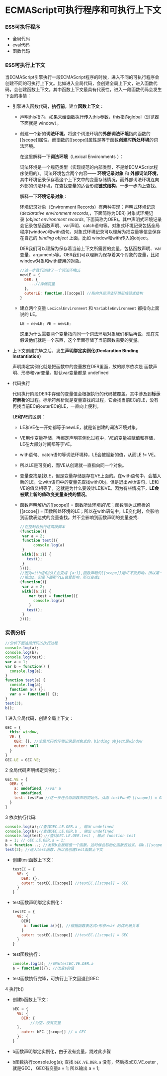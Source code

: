 # ECMAScript可执行程序和可执行上下文

### ES5可执行程序

+ 全局代码
+ eval代码
+ 函数代码

### ES5可执行上下文

当ECMAScript引擎执行一段ECMAScript程序的时候，进入不同的可执行程序会创建不同的可执行上下文。比如进入全局代码，会创建全局上下文，进入函数代码，会创建函数上下文。其中函数上下文最具有代表性，进入一段函数代码会发生下面的事情：

+ 引擎进入函数代码，**执行前**，建立**函数上下文**：
  
  - 声明this指向，如果未给函数执行传入this参数，this指向global（浏览器下面就是 window）。
    
  - 创建一个新的**词法环境**，将这个词法环境的**外部词法环境**指向函数的[[scope]]属性，而函数的[[scope]]属性是等于函数**创建时所处环境**的词法环境。
    
    在这里解释一下**词法环境**（Lexical Environments ）：
    
    词法环境是一个规范类型（实现规范的内部类型，不是给ECMAScript程序使用的）。词法环境包含两个内容—— **环境记录对象** 和 **外部词法环境**，其中环境记录保存着这个上下文中的变量存储情况，而外部词法环境连向外部的词法环境，在查找变量的适合形成**链式结构**，一步一步向上查找。
    
    解释一下**环境记录对象**：
    
    环境记录对象（Environment Records）有两种实现：声明式环境记录(*declarative environment records*,，下面简称为DER) 对象式环境记录 (*object environment records*, 下面简称为OER)。其中声明式环境记录会记录包括函数声明、var声明、catch语句等。对象式环境记录包括全局程序(window)和with语句。对象式环境记录可以理解为把变量等信息保存在自己的 *binding object* 上面，比如 window和with传入的object。 
    
    DER我们可以理解为保存着当前上下文所需要的变量，包括函数声明、var变量、arguments等。OER我们可以理解为保存着某个对象的变量，比如window对象和with使用的对象。
    
    ``` javascript
    //这一步我们创建了一个词法环境LE
    newLE = {
      DER: {
      	...//存储变量
      },
      outerLE: function.[[scope]] //指向外部词法环境形成链式结构
    }
    ```
  
  
  - 建立两个变量 `LexicalEnvironment` 和 `VariableEnvironment` 都指向上面说的 LE。
    
    ``` javascript
    LE = newLE; VE = newLE;
    ```
    
    这里为什么需要两个变量指向同一个词法环境对象我们稍后再说，现在先假设他们就是一个东西，这个里面存储了当前函数需要的变量。
  
+ 上下文创建完毕之后，发生**声明绑定实例化(Declaration Binding Instantiation)**
  
  声明绑定实例化就是把函数中的变量放在DER里面，放的顺序依次是 函数声明、形参和var变量。默认var变量都是 undefined
  
+ 代码执行
  
  代码执行阶段DER中存储的变量值会根据执行的代码被覆盖。其中涉及到**标示符解析**的过程。标示符解析就是变量查找的过程，它会找当前EC的LE，没有再找当前EC的outerEC的LE，一直向上便利。
  
  **LE和VE**的区别：
  
  + LE和VE在一开始都等于newLE，就是新创建的词法环境对象。
    
  + VE用作变量存储，再绑定声明实例化过程中，VE的变量被赋值和存储，LE在大部分时间都等于VE。
    
  + with语句、catch语句等词法环境种，LE会被赋新的值，从而LE != VE。
    
  + 所以LE是可变的，而VE从创建就一直指向同一个对象。
    
  + 变量查找是找LE，但是变量存储是存在VE上面的。在with语句中，会插入新的LE，让with语句中的变量先查找withObj，但是退出with语句，LE和VE的值又相等了，这就是为什么要设计LE和VE。因为有些情况下，**LE会被赋上新的值改变变量查找的情况**。
    
  + 函数声明解析的[[scope]] = 函数所处环境的VE；函数表达式解析的[[scope]] = 函数所处环境的LE；所以在with语句中，LE变化时，会影响到函数表达式的变量查找。并不会影响到函数声明的变量查找:
    
    ``` javascript
    //在控制台执行这两段脚本
    (function(){
     var a = 2;
     function test(){
          console.log(a)
     } 
     with({a:1}) { 
       test();
     }
    })();
    //因为with语句的LE会变成 {a:1},函数声明的[[scope]]是VE不受影响，所以第一个console会
    //输出2，但是下面那个LE会受影响，所以变成1
    (function(){
     var a = 2;
     with({a:1}) {
        var test = function(){
          console.log(a)
        }
       test();
     }
    })();
    ```



### 实例分析

``` javascript
//分析下面这段代码的执行过程
console.log(a);
console.log(b);
console.log(test);
var a = 1;
var b = function() {
  console.log(a);
}
function test(a) {
  console.log(a);
  function a() {};
  var a = function() {};
}
test(3);
b();
```

1 进入全局代码，创建全局上下文：

``` javascript
GEC = {
  this: window,
  VE: {
    OER: {}, //全局代码的环境记录是对象式的，binding object是window
    outer: null
  }
}
GEC.LE = GEC.VE;
```

2 全局代码声明绑定实例化：

``` javascript
GEC.VE = {
  OER: {
    a: undefined, //var a
    b: undefined,
    test: testFun //这一步还会将函数声明初始化，从而 testFun的 [[scope]] = GEC
  }
}
```

3 依次执行代码:

``` javascript
console.log(a);//查找GEC.LE.OER.a , 输出 undefined
console.log(b);//查找GEC.LE.OER.b , 输出 undefined
console.log(test);//查找GEC.LE.OER.test , 输出 function test
a = 1; // GEC.LE.OER.a = 1;
b = function...; //发现b会被赋值一个函数，这时候会初始化函数表达式，将b.[[scope]] = GEC
test(3); //进入test函数，所以会创建test函数上下文
```

+ 创建test函数上下文：
  
  ``` javascript
  testEC = {
    VE: {
      DER: {},
      outer: testEC.[[scope]] //testEC.[[scope]] = GEC 
    }
  }
  ```
  
+ test函数声明绑定实例化：
  
  ``` javascript
  testEC = {
    VE: { 
      DER{
       a: function a(){}, //根据函数表达式>形参>var 的优先级关系
      }
      outer: testEC.[[scope]] //testEC.[[scope]] = GEC 
    }
  }
  ```
  
+ test函数执行：
  
  ``` javascript
  console.log(a); //输出testEC.VE.DER.a
  a = function(){}; //改变a的值
  ```
  
+ test函数执行完毕，可执行上下文回退到GEC

4 执行b()

+ 创建b函数上下文：
  
  ``` javascript
  bEC = {
    VE: {
      DER: {
     	  //为空，没有变量
  	},
      outer: bEC.[[scope]] // = GEC
    }
  }
  ```
  
+ b函数声明绑定实例化，由于没有变量，跳过此步骤
  
+ b函数执行console.log(a); 查找 `bEC.VE.DER.a` 没有，然后找bEC.VE.outer , 就是GEC， GEC有变量a = 1; 所以输出 a = 1; 
